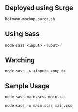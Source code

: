 ## Deployed using Surge

`hofmann-mockup.surge.sh`

## Using Sass

`node-sass <input> <ouput>`

## Watching

`node-sass -w <input> <ouput>`

## Sample Usage

`node-sass main.scss main.css`

`node-sass -w main.scss main.css`